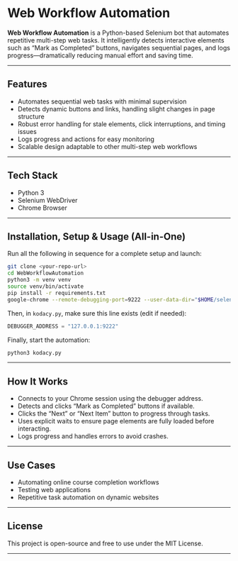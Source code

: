 # Web Workflow Automation

**Web Workflow Automation** is a Python-based Selenium bot that automates repetitive multi-step web tasks. It intelligently detects interactive elements such as “Mark as Completed” buttons, navigates sequential pages, and logs progress—dramatically reducing manual effort and saving time.

---

## Features

- Automates sequential web tasks with minimal supervision  
- Detects dynamic buttons and links, handling slight changes in page structure  
- Robust error handling for stale elements, click interruptions, and timing issues  
- Logs progress and actions for easy monitoring  
- Scalable design adaptable to other multi-step web workflows  

---

## Tech Stack

- Python 3  
- Selenium WebDriver  
- Chrome Browser  

---

## Installation, Setup & Usage (All-in-One)

Run all the following in sequence for a complete setup and launch:

```bash
git clone <your-repo-url>
cd WebWorkflowAutomation
python3 -m venv venv
source venv/bin/activate
pip install -r requirements.txt
google-chrome --remote-debugging-port=9222 --user-data-dir="$HOME/selenium-profile"
```

Then, in `kodacy.py`, make sure this line exists (edit if needed):

```python
DEBUGGER_ADDRESS = "127.0.0.1:9222"
```

Finally, start the automation:

```bash
python3 kodacy.py
```

---

## How It Works

- Connects to your Chrome session using the debugger address.
- Detects and clicks “Mark as Completed” buttons if available.
- Clicks the “Next” or “Next Item” button to progress through tasks.
- Uses explicit waits to ensure page elements are fully loaded before interacting.
- Logs progress and handles errors to avoid crashes.

---

## Use Cases

- Automating online course completion workflows
- Testing web applications
- Repetitive task automation on dynamic websites

---

## License

This project is open-source and free to use under the MIT License.

---
